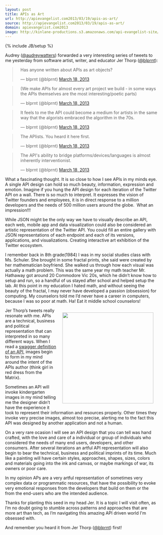 ```yaml
---
layout: post
title: APIs as Art
url: http://apievangelist.com2013/03/19/apis-as-art/
source: http://apievangelist.com2013/03/19/apis-as-art/
domain: apievangelist.com2013
image: http://kinlane-productions.s3.amazonaws.com/api-evangelist-site/blog/washington-crossing-the-delaware-cropped.png
---
```

{% include JB/setup %}
<p>Audrey (<a href="https://twitter.com/blprnt">@audreywatters</a>) forwarded a very interesting series of tweets to me yesterday from software artist, writer, and educator Jer Thorp (<a href="https://twitter.com/blprnt" target="_blank">@blprnt</a>):</p>
<script src="http://platform.twitter.com/widgets.js"></script>
<blockquote class="twitter-tweet" style="padding-left: 25px;">
<p>Has anyone written about APIs as art objects?</p>
&mdash; blprnt (@blprnt) <a href="https://twitter.com/blprnt/status/313713240943247361">March 18, 2013</a></blockquote>
<blockquote class="twitter-tweet" style="padding-left: 25px;">
<p>(We make APIs for almost every art project we build - in some ways the APIs themselves are the most interesting/poetic parts)</p>
&mdash; blprnt (@blprnt) <a href="https://twitter.com/blprnt/status/313714968379940865">March 18, 2013</a></blockquote>
<blockquote class="twitter-tweet" style="padding-left: 25px;">
<p>It feels to me the API could become a medium for artists in the same way that the algorists embraced the algorithm in the 70s.</p>
&mdash; blprnt (@blprnt) <a href="https://twitter.com/blprnt/status/313716173973897216">March 18, 2013</a></blockquote>
<blockquote class="twitter-tweet" style="padding-left: 25px;">
<p>The APIists. You heard it here first.</p>
&mdash; blprnt (@blprnt) <a href="https://twitter.com/blprnt/status/313716358242238466">March 18, 2013</a></blockquote>
<blockquote class="twitter-tweet" style="padding-left: 25px;">
<p>The API's ability to bridge platforms/devices/languages is almost inherently interventionist.</p>
&mdash; blprnt (@blprnt) <a href="https://twitter.com/blprnt/status/313717301008535552">March 18, 2013</a></blockquote>
<p>What a fascinating thought. It is so close to how I see APIs in my minds eye.  A single API design can hold so much beauty, information, expression and emotion.  Imagine if you hung the API design for each iteration of the Twitter API on a wall.  There is so much to interpret.  It expresses the vision of Twitter founders and employees, it is in direct response to a million developers and the needs of 500 million users around the globe. &nbsp;What an impression!!!</p>
<p>While JSON might be the only way we have to visually describe an API, each web, mobile app and data visualization could also be considered an artistic representation of the Twitter API.  You could fill an entire gallery with JSON representations of each endpoint and each of its versions, applications, and visualizations.  Creating interactive art exhibition of the Twitter ecosystem.</p>
<p>I remember back in 8th grade(1984) I was in my social studies class with Ms. Schuler.  She brought in some fractal prints, she said were created by her mathematician boyfriend.  She walked us through how each visual was actually a math problem.  This was the same year my math teacher Mr. Hathaway got around 20 Commodore Vic 20s, which he didn&rsquo;t know how to setup and run, so a handful of us stayed after school and helped setup the lab.  At this point in my education I hated math, and without seeing the beauty of the fractal, I may never have developed a passion (obsession) for computing.  My counselors told me I&rsquo;d never have a career in computers, because I was so poor at math. Ha! Eat it middle school counselors!</p>
<p><img style="padding: 15px;" src="https://s3.amazonaws.com/kinlane-productions/washington-crossing-the-delaware-cropped.png" alt="" width="300" align="right" /></p>
<p>Jer Thorp&rsquo;s tweets really resonate with me.  APIs are a technical, business and political representation that can interpreted in so many different ways.  When I read a <a href="https://developers.helloreverb.com/swagger/">swagger definition of an API</a>, images begin to form in my mind around the intent of the APIs author (think girl in red dress from the Matrix).</p>
<p>Sometimes an API will invoke kindergarten images in my mind telling me the designer didn&rsquo;t have the experience it took to represent their information and resources properly.  Other times they invoke very precise images, almost too precise, alerting me to the fact this API was designed by another application and not a human.</p>
<p>On a very rare ocasion I will see an API design that you can tell was hand crafted, with the love and care of a individual or group of individuals who considered the needs of many end users, developers, and other consumers.  After several iterations an artful API representation will also begin to bear the technical, business and political imprints of its time.  Much like a painting will have certain styles, approaches, shapes, sizes, colors and materials going into the ink and canvas, or maybe markings of war, its owners or poor care.</p>
<p>In my opinion APs are a very artful representation of sometimes very complex data or programmatic resources, that have the possibility to evoke very emotional responses from the developers that build on them or the from the end-users who are the intended audience.</p>
<p>Thanks for planting this seed in my head Jer.  It is a topic I will visit often, as I&rsquo;m no doubt going to stumble across patterns and approaches that are more art than tech, as I&rsquo;m navigating this amazing API driven world I'm obsessed with.</p>
<p>And remember you heard it from Jer Thorp (<a href="https://twitter.com/blprnt" target="_blank">@blprnt</a>) first!</p>
